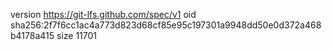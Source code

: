 version https://git-lfs.github.com/spec/v1
oid sha256:2f7f6cc1ac4a773d823d68cf85e95c197301a9948dd50e0d372a468b4178a415
size 11701
